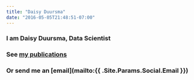 ```yaml
---
title: "Daisy Duursma"
date: "2016-05-05T21:48:51-07:00"
---
```


### I am Daisy Duursma, Data Scientist
### See [my publications](https://scholar.google.com.au/citations?user=JY_8p0sAAAAJ&hl)
### Or send me an [email](mailto:{{ .Site.Params.Social.Email }})
